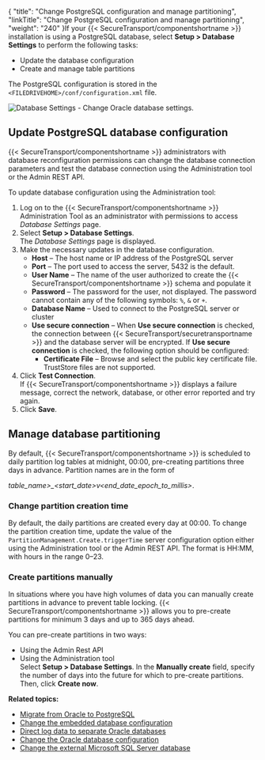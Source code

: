 {
    "title": "Change PostgreSQL configuration and manage partitioning",
    "linkTitle": "Change PostgreSQL configuration and manage partitioning",
    "weight": "240"
}If your {{< SecureTransport/componentshortname  >}} installation is using a PostgreSQL database, select **Setup &gt; Database Settings** to perform the following tasks:

-   Update the database configuration
-   Create and manage table partitions

The PostgreSQL configuration is stored in the `<FILEDRIVEHOME>/conf/configuration.xml` file.

<img src="/Images/SecureTransport/setup_database_settings_Postgre.png" class="maxWidth" alt="Database Settings - Change Oracle database settings." />

## Update PostgreSQL database configuration

{{< SecureTransport/componentshortname  >}} administrators with database reconfiguration permissions can change the database connection parameters and test the database connection using the Administration tool or the Admin REST API.

To update database configuration using the Administration tool:

1.  Log on to the {{< SecureTransport/componentshortname >}} Administration Tool as an administrator with permissions to access *Database Settings* page.
2.  Select **Setup > Database Settings**.  
    The *Database Settings* page is displayed.
3.  Make the necessary updates in the database configuration.  
    -   **Host** – The host name or IP address of the PostgreSQL server
    -   **Port** – The port used to access the server, 5432 is the default.
    -   **User Name** – The name of the user authorized to create the {{< SecureTransport/componentshortname >}} schema and populate it
    -   **Password** – The password for the user, not displayed. The password cannot contain any of the following symbols: `%`, `&` or `+`.
    -   **Database Name** – Used to connect to the PostgreSQL server or cluster
    -   **Use secure connection** – When **Use secure connection** is checked, the connection between {{< SecureTransport/securetransportname >}} and the database server will be encrypted. If **Use secure connection** is checked, the following option should be configured:
        -   **Certificate File** – Browse and select the public key certificate file. TrustStore files are not supported.
4.  Click **Test Connection**.  
    If {{< SecureTransport/componentshortname >}} displays a failure message, correct the network, database, or other error reported and try again.
5.  Click **Save**.

## Manage database partitioning

By default, {{< SecureTransport/componentshortname  >}} is scheduled to daily partition log tables at midnight, 00:00, pre-creating partitions three days in advance. Partition names are in the form of

*table\_name>\_&lt;start\_date>v&lt;end\_date\_epoch\_to\_millis>*.

### Change partition creation time

By default, the daily partitions are created every day at 00:00. To change the partition creation time, update the value of the `PartitionManagement.Create.triggerTime` server configuration option either using the Administration tool or the Admin REST API. The format is HH:MM, with hours in the range 0–23.

### Create partitions manually

In situations where you have high volumes of data you can manually create partitions in advance to prevent table locking. {{< SecureTransport/componentshortname  >}} allows you to pre-create partitions for minimum 3 days and up to 365 days ahead.

You can pre-create partitions in two ways:

-   Using the Admin Rest API
-   Using the Administration tool  
    Select **Setup > Database Settings**. In the **Manually create** field, specify the number of days into the future for which to pre-create partitions. Then, click **Create now**.

**Related topics:**

-   [Migrate from Oracle to PostgreSQL](../migrate_oracle_to_postgre)
-   [Change the embedded database configuration](../t_st_mysql)
-   [Direct log data to separate Oracle databases](../t_st_separate_databases)
-   [Change the Oracle database configuration](../t_st_oracle)
-   [Change the external Microsoft SQL Server database](../t_st_sqlserver)
